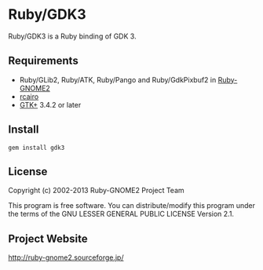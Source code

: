 # Ruby/GDK3

Ruby/GDK3 is a Ruby binding of GDK 3.

## Requirements

* Ruby/GLib2, Ruby/ATK, Ruby/Pango and Ruby/GdkPixbuf2 in
  [Ruby-GNOME2](http://ruby-gnome2.sourceforge.jp/)
* [rcairo](https://github.com/rcairo/rcairo)
* [GTK+](http://cairographics.org/) 3.4.2 or later

## Install

    gem install gdk3

## License

Copyright (c) 2002-2013 Ruby-GNOME2 Project Team

This program is free software. You can distribute/modify this program
under the terms of the GNU LESSER GENERAL PUBLIC LICENSE Version 2.1.

## Project Website

http://ruby-gnome2.sourceforge.jp/
